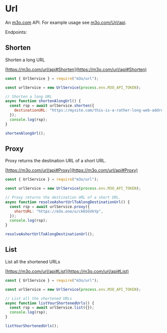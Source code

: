 # Url

An [m3o.com](https://m3o.com) API. For example usage see [m3o.com/Url/api](https://m3o.com/Url/api).

Endpoints:

## Shorten

Shorten a long URL

[https://m3o.com/url/api#Shorten](https://m3o.com/url/api#Shorten)

```js
const { UrlService } = require("m3o/url");

const urlService = new UrlService(process.env.M3O_API_TOKEN);

// Shorten a long URL
async function shortenAlongUrl() {
  const rsp = await urlService.shorten({
    destinationURL: "https://mysite.com/this-is-a-rather-long-web-address",
  });
  console.log(rsp);
}

shortenAlongUrl();
```

## Proxy

Proxy returns the destination URL of a short URL.

[https://m3o.com/url/api#Proxy](https://m3o.com/url/api#Proxy)

```js
const { UrlService } = require("m3o/url");

const urlService = new UrlService(process.env.M3O_API_TOKEN);

// Proxy returns the destination URL of a short URL.
async function resolveAshortUrlToAlongDestinationUrl() {
  const rsp = await urlService.proxy({
    shortURL: "https://m3o.one/u/ck6SGVkYp",
  });
  console.log(rsp);
}

resolveAshortUrlToAlongDestinationUrl();
```

## List

List all the shortened URLs

[https://m3o.com/url/api#List](https://m3o.com/url/api#List)

```js
const { UrlService } = require("m3o/url");

const urlService = new UrlService(process.env.M3O_API_TOKEN);

// List all the shortened URLs
async function listYourShortenedUrls() {
  const rsp = await urlService.list({});
  console.log(rsp);
}

listYourShortenedUrls();
```
